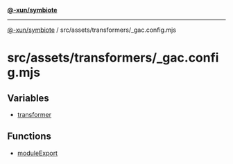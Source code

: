 [**@-xun/symbiote**](../../../../README.md)

***

[@-xun/symbiote](../../../../README.md) / src/assets/transformers/\_gac.config.mjs

# src/assets/transformers/\_gac.config.mjs

## Variables

- [transformer](variables/transformer.md)

## Functions

- [moduleExport](functions/moduleExport.md)
